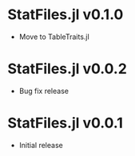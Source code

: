 # StatFiles.jl v0.1.0
* Move to TableTraits.jl

# StatFiles.jl v0.0.2
* Bug fix release

# StatFiles.jl v0.0.1
* Initial release
